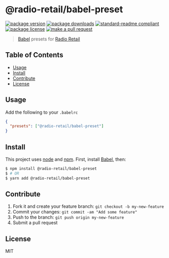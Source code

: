 
# @radio-retail/babel-preset
[![package version](https://img.shields.io/npm/v/@radio-retail/babel-preset.svg?style=flat-square)](https://npmjs.org/package/@radio-retail/babel-preset)
[![package downloads](https://img.shields.io/npm/dm/@radio-retail/babel-preset.svg?style=flat-square)](https://npmjs.org/package/@radio-retail/babel-preset)
[![standard-readme compliant](https://img.shields.io/badge/readme%20style-standard-brightgreen.svg?style=flat-square)](https://github.com/RichardLitt/standard-readme)
[![package license](https://img.shields.io/npm/l/@radio-retail/babel-preset.svg?style=flat-square)](https://npmjs.org/package/@radio-retail/babel-preset)
[![make a pull request](https://img.shields.io/badge/PRs-welcome-brightgreen.svg?style=flat-square)](http://makeapullrequest.com)

> [Babel](https://babeljs.io/) presets for [Radio Retail](http://www.zapop.com/service/radioretail/)

## Table of Contents

- [Usage](#usage)
- [Install](#install)
- [Contribute](#contribute)
- [License](#License)

## Usage

Add the following to your `.babelrc`

```json
{
  "presets": ["@radio-retail/babel-preset"]
}
```

## Install

This project uses [node](https://nodejs.org) and [npm](https://www.npmjs.com). First, install [Babel](https://babeljs.io/), then:

```sh
$ npm install @radio-retail/babel-preset
$ # OR
$ yarn add @radio-retail/babel-preset
```

## Contribute

1. Fork it and create your feature branch: `git checkout -b my-new-feature`
2. Commit your changes: `git commit -am "Add some feature"`
3. Push to the branch: `git push origin my-new-feature`
4. Submit a pull request

## License

MIT
